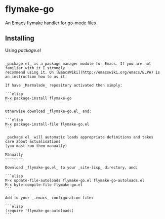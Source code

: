 flymake-go
==========

An Emacs flymake handler for go-mode files

Installing
----------

Using _package.el_
~~~~~~~~~~~~~~~~~~

_package.el_ is a package manager module for Emacs. If you are not familiar with it I strongly
recommend using it. On [EmacsWiki](http://emacswiki.org/emacs/ELPA) is an instruction how to us it.

If have _Marmalade_ repository activated then simply:

```elisp
M-x package-install flymake-go
```

Otherwise download _flymake-go.el_ and:

```elisp
M-x package-install-file flymake-go.el
```

_package.el_ will automatic loads appropriate definitions and takes care about actualisations
(you mast run them manually)

Manually
~~~~~~~~

Download _flymake-go.el_ to your _site-lisp_ directory, and:

```elisp
M-x update-file-autoloads flymake-go.el flymake-go-autoloads.el
M-x byte-compile-file flymake-go.el
```

Add to your _.emacs_ configuration file:

```elisp
(require 'flymake-go-autoloads)
```

